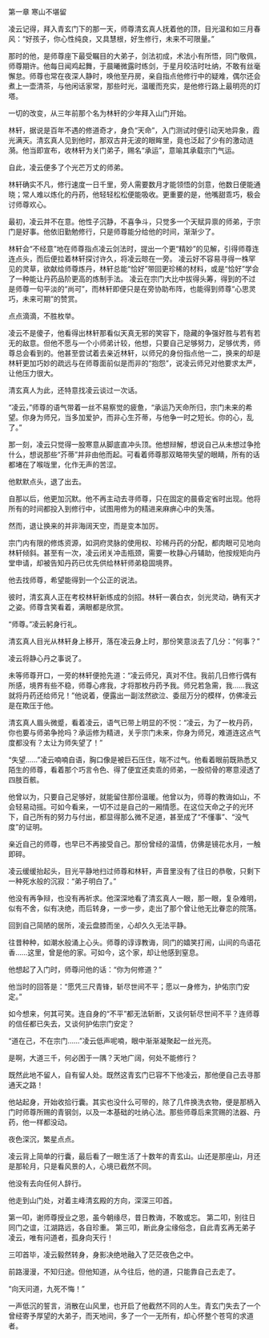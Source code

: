 第一章 寒山不堪留

凌云记得，拜入青玄门下的那一天，师尊清玄真人抚着他的顶，目光温和如三月春风：“好孩子，你心性纯良，又具慧根，好生修行，未来不可限量。”

那时的他，是师尊座下最受瞩目的大弟子，剑法初成，术法小有所悟，同门敬佩，师尊期许。他每日闻鸡起舞，于晨曦微露时练剑，于星月皎洁时吐纳，不敢有丝毫懈怠。师尊也常在夜深人静时，唤他至丹房，亲自指点他修行中的疑难，偶尔还会煮上一壶清茶，与他闲话家常，那些时光，温暖而充实，是他修行路上最明亮的灯塔。

一切的改变，从三年前那个名为林轩的少年拜入山门开始。

林轩，据说是百年不遇的修道奇才，身负“天命”，入门测试时便引动天地异象，霞光满天。清玄真人见到他时，那双古井无波的眼眸里，竟也泛起了少有的激动涟漪。他当即宣布，收林轩为关门弟子，赐名“承运”，意喻其承载宗门气运。

自此，凌云便多了个光芒万丈的师弟。

林轩确实不凡，修行速度一日千里，旁人需要数月才能领悟的剑意，他数日便能通晓；常人难以炼化的丹药，他轻轻松松便能吸收。更重要的是，他嘴甜乖巧，极会讨师尊欢心。

最初，凌云并不在意。他性子沉静，不喜争斗，只觉多一个天赋异禀的师弟，于宗门是好事。他依旧勤勉修行，只是师尊能分给他的时间，渐渐少了。

林轩会“不经意”地在师尊指点凌云剑法时，提出一个更“精妙”的见解，引得师尊连连点头，而后便拉着林轩探讨许久，将凌云晾在一旁。
凌云好不容易寻得一株罕见的灵草，欲献给师尊炼丹，林轩总能“恰好”带回更珍稀的材料，或是“恰好”学会了一种能让丹药品阶更高的炼制手法。
凌云在宗门大比中拔得头筹，得到的不过是师尊一句平淡的“尚可”，而林轩即便只是在旁协助布阵，也能得到师尊“心思灵巧，未来可期”的赞赏。

点点滴滴，不胜枚举。

凌云不是傻子，他看得出林轩那看似天真无邪的笑容下，隐藏的争强好胜与若有若无的敌意。但他不愿与一个小师弟计较，他想，只要自己足够努力，足够优秀，师尊总会看到的。他甚至尝试着去亲近林轩，以师兄的身份指点他一二，换来的却是林轩更加巧妙的疏远与在师尊面前似是而非的“抱怨”，说凌云师兄对他要求太严，让他压力很大。

清玄真人为此，还特意找凌云谈过一次话。

“凌云，”师尊的语气带着一丝不易察觉的疲惫，“承运乃天命所归，宗门未来的希望。你身为师兄，当多加爱护，而非心生芥蒂，与他争一时之短长。你的心，乱了。”

那一刻，凌云只觉得一股寒意从脚底直冲头顶。他想辩解，想说自己从未想过争抢什么，想说那些“芥蒂”并非由他而起。可看着师尊那双略带失望的眼睛，所有的话都堵在了喉咙里，化作无声的苦涩。

他默默点头，退了出去。

自那以后，他更加沉默。他不再主动去寻师尊，只在固定的晨昏定省时出现。他将所有的时间都投入到修行中，试图用修为的精进来麻痹心中的失落。

然而，退让换来的并非海阔天空，而是变本加厉。

宗门内有限的修炼资源，如洞府灵脉的使用权、珍稀丹药的分配，都肉眼可见地向林轩倾斜。甚至有一次，凌云闭关冲击瓶颈，需要一枚静心丹辅助，他按规矩向丹堂申请，却被告知丹药已优先供给林轩师弟稳固境界。

他去找师尊，希望能得到一个公正的说法。

彼时，清玄真人正在考校林轩新练成的剑招。林轩一袭白衣，剑光灵动，确有天才之姿。师尊含笑看着，满眼都是欣赏。

“师尊。”凌云躬身行礼。

清玄真人目光从林轩身上移开，落在凌云身上时，那份笑意淡去了几分：“何事？”

凌云将静心丹之事说了。

未等师尊开口，一旁的林轩便抢先道：“凌云师兄，真对不住。我前几日修行偶有所感，境界有些不稳，师尊心疼我，才将那枚丹药予我。师兄若急需，我……我这就将丹药还给师兄！”他说着，便露出一副泫然欲泣、委屈万分的模样，仿佛凌云是在欺压于他。

清玄真人眉头微蹙，看着凌云，语气已带上明显的不悦：“凌云，为了一枚丹药，你也要与师弟争抢吗？承运修为精进，关乎宗门未来，你身为师兄，难道连这点气度都没有？太让为师失望了！”

“失望……”凌云喃喃自语，胸口像是被巨石压住，喘不过气。他看着眼前既熟悉又陌生的师尊，看着那个巧言令色、得了便宜还卖乖的师弟，一股彻骨的寒意浸透了四肢百骸。

他曾以为，只要自己足够好，就能留住那份温暖。他曾以为，师尊的教诲如山，不会轻易动摇。可如今看来，一切不过是自己的一厢情愿。在这位天命之子的光环下，自己所有的努力与付出，都显得那么微不足道，甚至成了“不懂事”、“没气度”的证明。

亲近自己的师尊，也早已不再接受自己。那份曾经的温情，仿佛是镜花水月，一触即碎。

凌云缓缓抬起头，目光平静地扫过师尊和林轩，声音里没有了往日的恭敬，只剩下一种死水般的沉寂：“弟子明白了。”

他没有再争辩，也没有再祈求。他深深地看了清玄真人一眼，那一眼，复杂难明，似有不舍，似有决绝，而后转身，一步一步，走出了那个曾让他无比眷恋的院落。

回到自己简陋的居所，凌云盘膝而坐，心却久久无法平静。

往昔种种，如潮水般涌上心头。师尊的谆谆教诲，同门的嬉笑打闹，山间的鸟语花香……这里，曾是他的家。可如今，这个家，却让他感到窒息。

他想起了入门时，师尊问他的话：“你为何修道？”

他当时的回答是：“愿凭三尺青锋，斩尽世间不平；愿以一身修为，护佑宗门安定。”

如今想来，何其可笑。连自身的“不平”都无法斩断，又谈何斩尽世间不平？连师尊的信任都已失去，又谈何护佑宗门安定？

“道在己，不在宗门……”凌云低声呢喃，眼中渐渐凝聚起一丝光亮。

是啊，大道三千，何必困于一隅？天地广阔，何处不能修行？

既然此地不留人，自有留人处。既然这青玄门已容不下他凌云，那他便自己去寻那通天之路！

他站起身，开始收拾行囊。其实也没什么可带的，除了几件换洗衣物，便是那柄入门时师尊所赐的青钢剑，以及一本基础的吐纳心法。那些师尊后来赏赐的法器、丹药，他一样都没动。

夜色深沉，繁星点点。

凌云背上简单的行囊，最后看了一眼生活了十数年的青玄山。山还是那座山，月还是那轮月，只是看风景的人，心境已截然不同。

他没有去向任何人辞行。

他走到山门处，对着主峰清玄殿的方向，深深三叩首。

第一叩，谢师尊授业之恩，虽今朝缘尽，昔日教诲，不敢或忘。
第二叩，别往日同门之谊，江湖路远，各自珍重。
第三叩，断此身尘缘俗念，自此青玄再无弟子凌云，唯有问道者，孤身向天行！

三叩首毕，凌云毅然转身，身影决绝地融入了茫茫夜色之中。

前路漫漫，不知归途。但他知道，从今往后，他的道，只能靠自己去走了。

“向天问道，九死不悔！”

一声低沉的誓言，消散在山风里，也开启了他截然不同的人生。青玄门失去了一个曾经寄予厚望的大弟子，而天地间，多了一个一无所有，却心怀整个苍穹的求道者。